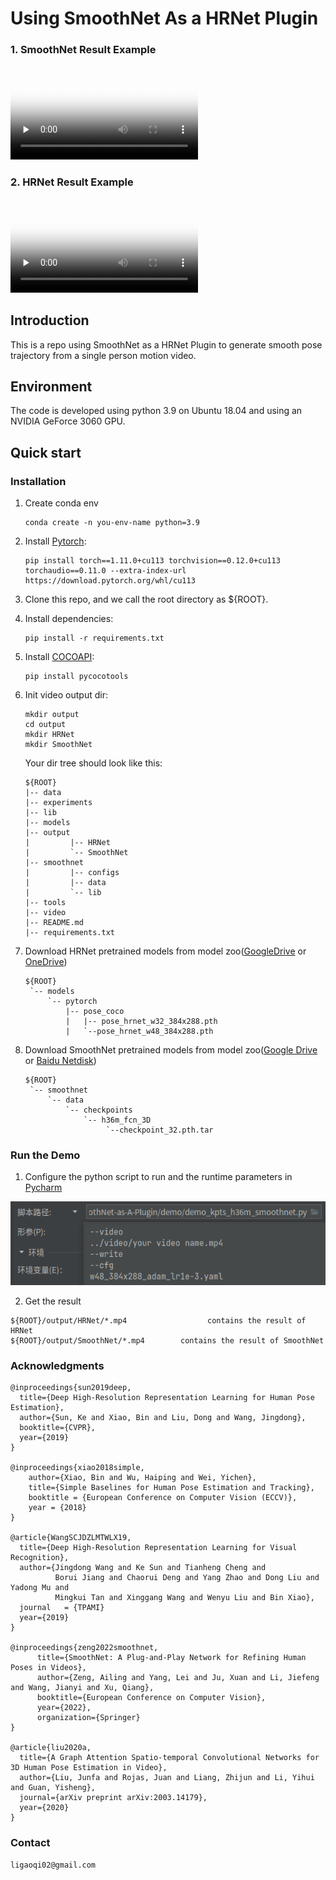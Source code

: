 # Using SmoothNet As a HRNet Plugin

### 1. SmoothNet Result Example

<video id="video1" controls="" preload="none" poster="封面" height="150">
      <source id="mp4" src="https://youtu.be/tFGMhSnTXCE" type="video/mp4">
</video>

### 2. HRNet Result Example

<video id="video2" controls="" preload="none" poster="封面" height="150">
      <source id="mp4" src="https://youtu.be/Mc77uCCExeQ" type="video/mp4">
</video>

## Introduction
This is a repo using SmoothNet as a HRNet Plugin to generate smooth pose trajectory from a single person motion video.

## Environment
The code is developed using python 3.9 on Ubuntu 18.04 and using an NVIDIA GeForce 3060 GPU.

## Quick start
### Installation
1. Create conda env
   ```
   conda create -n you-env-name python=3.9
   ```
2. Install [Pytorch](https://pytorch.org/get-started/locally/):
   ```
   pip install torch==1.11.0+cu113 torchvision==0.12.0+cu113 torchaudio==0.11.0 --extra-index-url https://download.pytorch.org/whl/cu113
   ```
3. Clone this repo, and we call the root directory as ${ROOT}.


4. Install dependencies:
   ```
   pip install -r requirements.txt
   ```
5. Install [COCOAPI](https://github.com/cocodataset/cocoapi):
   ```
   pip install pycocotools
   ```
6. Init video output dir:

   ```
   mkdir output
   cd output
   mkdir HRNet
   mkdir SmoothNet
   ```

   Your dir tree should look like this:

   ```
   ${ROOT}
   |-- data
   |-- experiments
   |-- lib
   |-- models
   |-- output
   |         |-- HRNet
   |         `-- SmoothNet
   |-- smoothnet
   |         |-- configs
   |         |-- data
   |         `-- lib
   |-- tools
   |-- video
   |-- README.md
   |-- requirements.txt
   ```

7. Download HRNet pretrained models from model zoo([GoogleDrive](https://drive.google.com/drive/folders/1hOTihvbyIxsm5ygDpbUuJ7O_tzv4oXjC?usp=sharing) or [OneDrive](https://1drv.ms/f/s!AhIXJn_J-blW231MH2krnmLq5kkQ))
   ```
   ${ROOT}
    `-- models
        `-- pytorch
            |-- pose_coco
            |   |-- pose_hrnet_w32_384x288.pth
            |   `--pose_hrnet_w48_384x288.pth
   ```

8. Download SmoothNet pretrained models from model zoo([Google Drive](https://drive.google.com/drive/folders/19Cu-_gqylFZAOTmHXzK52C80DKb0Tfx_?usp=sharing) or [Baidu Netdisk](https://pan.baidu.com/s/1J6EV4uwThcn-W_GNuc4ZPw?pwd=eb5x))
   ```
   ${ROOT}
    `-- smoothnet
        `-- data
            `-- checkpoints
                `-- h36m_fcn_3D
                     `--checkpoint_32.pth.tar
   ```   

### Run the Demo

1. Configure the python script to run and the runtime parameters in [Pycharm](https://www.jetbrains.com/pycharm/)


<img src="figure/Configure.png">


2. Get the result
```
${ROOT}/output/HRNet/*.mp4                  contains the result of HRNet
${ROOT}/output/SmoothNet/*.mp4        contains the result of SmoothNet
```

### Acknowledgments
```
@inproceedings{sun2019deep,
  title={Deep High-Resolution Representation Learning for Human Pose Estimation},
  author={Sun, Ke and Xiao, Bin and Liu, Dong and Wang, Jingdong},
  booktitle={CVPR},
  year={2019}
}

@inproceedings{xiao2018simple,
    author={Xiao, Bin and Wu, Haiping and Wei, Yichen},
    title={Simple Baselines for Human Pose Estimation and Tracking},
    booktitle = {European Conference on Computer Vision (ECCV)},
    year = {2018}
}

@article{WangSCJDZLMTWLX19,
  title={Deep High-Resolution Representation Learning for Visual Recognition},
  author={Jingdong Wang and Ke Sun and Tianheng Cheng and 
          Borui Jiang and Chaorui Deng and Yang Zhao and Dong Liu and Yadong Mu and 
          Mingkui Tan and Xinggang Wang and Wenyu Liu and Bin Xiao},
  journal   = {TPAMI}
  year={2019}
}

@inproceedings{zeng2022smoothnet,
      title={SmoothNet: A Plug-and-Play Network for Refining Human Poses in Videos},
      author={Zeng, Ailing and Yang, Lei and Ju, Xuan and Li, Jiefeng and Wang, Jianyi and Xu, Qiang},
      booktitle={European Conference on Computer Vision},
      year={2022},
      organization={Springer}
}

@article{liu2020a,
  title={A Graph Attention Spatio-temporal Convolutional Networks for 3D Human Pose Estimation in Video},
  author={Liu, Junfa and Rojas, Juan and Liang, Zhijun and Li, Yihui and Guan, Yisheng},
  journal={arXiv preprint arXiv:2003.14179},
  year={2020}
}
```

### Contact
```
ligaoqi02@gmail.com
```

